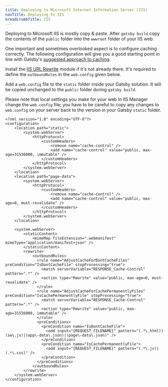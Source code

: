 ```yaml
---
title: Deploying to Microsoft Internet Information Server (IIS)
navTitle: Deploying to IIS
breadcrumbTitle: IIS
---
```


Deploying to Microsoft IIS is mostly copy &amp; paste.
After `gatsby build` copy the contents of the `public` folder into the `wwwroot` folder of your IIS web.

One important and sometimes overlooked aspect is to configure caching correctly.
The following configuration will give you a good starting point in line with Gatsby's [suggested approach to caching](/docs/caching/).

Install the [IIS URL Rewrite](https://www.iis.net/downloads/microsoft/url-rewrite) module if it's not already there.
It's required to define the `outboundRules` in the `web.config` given below.

Add a `web.config` file to the `static` folder inside your Gatsby solution. It will be copied unchanged to the `public` folder
during `gatsby build`.

Please note that local settings you make for your web in IIS Manager change the `web.config` file;
you have to be careful to copy any changes to `web.config` on your server back to the version in your Gatsby `static` folder.

```xml:file=static\web.config
<?xml version="1.0" encoding="UTF-8"?>
<configuration>
    <location path="static">
        <system.webServer>
            <httpProtocol>
                <customHeaders>
                    <remove name="cache-control" />
                    <add name="cache-control" value="public, max-age=31536000, immutable" />
                </customHeaders>
            </httpProtocol>
        </system.webServer>
    </location>
    <location path="page-data">
        <system.webServer>
            <httpProtocol>
                <customHeaders>
                    <remove name="cache-control" />
                    <add name="cache-control" value="public, max-age=0, must-revalidate" />
                </customHeaders>
            </httpProtocol>
        </system.webServer>
    </location>

    <system.webServer>
        <staticContent>
            <mimeMap fileExtension=".webmanifest" mimeType="application/manifest+json" />
        </staticContent>
        <rewrite>
            <outboundRules>
              <rule name="AdjustCacheForDontCacheFiles" preCondition="IsDontCacheFile" stopProcessing="true">
                <match serverVariable="RESPONSE_Cache-Control" pattern=".*" />
                <action type="Rewrite" value="public, max-age=0, must-revalidate" />
              </rule>
              <rule name="AdjustCacheForCachePermanentlyFiles" preCondition="IsCachePermanentlyFile" stopProcessing="true">
                <match serverVariable="RESPONSE_Cache-Control" pattern=".*" />
                <action type="Rewrite" value="public, max-age=31536000, immutable" />
              </rule>
              <preConditions>
                <preCondition name="IsDontCacheFile">
                  <add input="{REQUEST_FILENAME}" pattern="(.*\.html)|(sw\.js)|(app\-data\.json)|(page\-data\.json)" />
                </preCondition>
                <preCondition name="IsCachePermanentlyFile">
                  <add input="{REQUEST_FILENAME}" pattern="(.*\.js)|(.*\.css)" />
                </preCondition>
              </preConditions>
            </outboundRules>
        </rewrite>
    </system.webServer>
</configuration>
```
